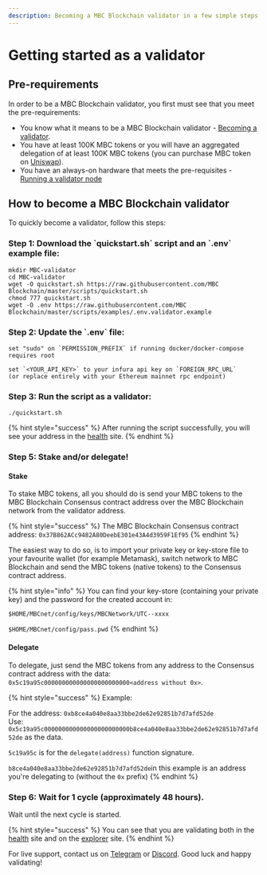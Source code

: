 ```yaml
---
description: Becoming a MBC Blockchain validator in a few simple steps
---
```


# Getting started as a validator

## Pre-requirements

In order to be a MBC Blockchain validator, you first must see that you meet the pre-requirements:

* You know what it means to be a MBC Blockchain validator - [Becoming a validator](how-to-become-a-validator.md#what-it-means-to-be-a-validator).
* You have at least 100K MBC tokens or you will have an aggregated delegation of at least 100K MBC tokens \(you can purchase MBC token on [Uniswap](https://uniswap.exchange/swap/0x970b9bb2c0444f5e81e9d0efb84c8ccdcdcaf84d)\).
* You have an always-on hardware that meets the pre-requisites - [Running a validator node](run-your-own-validator.md#pre-requisites)

## How to become a MBC Blockchain validator

To quickly become a validator, follow this steps:

### Step 1: Download the \`quickstart.sh\` script and an \`.env\` example file:

```text
mkdir MBC-validator
cd MBC-validator
wget -O quickstart.sh https://raw.githubusercontent.com/MBC Blockchain/master/scripts/quickstart.sh
chmod 777 quickstart.sh
wget -O .env https://raw.githubusercontent.com/MBC Blockchain/master/scripts/examples/.env.validator.example
```

### Step 2: Update the \`.env\` file:

```text
set "sudo" on `PERMISSION_PREFIX` if running docker/docker-compose requires root

set `<YOUR_API_KEY>` to your infura api key on `FOREIGN_RPC_URL`
(or replace entirely with your Ethereum mainnet rpc endpoint)
```

### Step 3: Run the script as a validator:

```text
./quickstart.sh
```

{% hint style="success" %}
After running the script successfully, you will see your address in the [health](https://status.MBCscan.com/) site.
{% endhint %}

### Step 5: Stake and/or delegate!

#### Stake

To stake MBC tokens, all you should do is send your MBC tokens to the MBC Blockchain Consensus contract address over the MBC Blockchain network from the validator address.

{% hint style="success" %}
The MBC Blockchain Consensus contract address: `0x37B862ACc9482A80DeebE301e43A4d3959F1Ef95`
{% endhint %}

The easiest way to do so, is to import your private key or key-store file to your favourite wallet \(for example Metamask\), switch network to MBC Blockchain and send the MBC tokens \(native tokens\) to the Consensus contract address.

{% hint style="info" %}
You can find your key-store \(containing your private key\) and the password for the created account in:

`$HOME/MBCnet/config/keys/MBCNetwork/UTC--xxxx`

`$HOME/MBCnet/config/pass.pwd`
{% endhint %}

#### Delegate

To delegate, just send the MBC tokens from any address to the Consensus contract address with the data: `0x5c19a95c000000000000000000000000<address without 0x>`.

{% hint style="success" %}
Example:

For the address: `0xb8ce4a040e8aa33bbe2de62e92851b7d7afd52de`  
Use: `0x5c19a95c000000000000000000000000b8ce4a040e8aa33bbe2de62e92851b7d7afd52de` as the data.

`5c19a95c` is for the `delegate(address)` function signature.

`b8ce4a040e8aa33bbe2de62e92851b7d7afd52de`in this example is an address you're delegating to \(without the `0x` prefix\)
{% endhint %}

### Step 6: Wait for 1 cycle \(approximately 48 hours\).

Wait until the next cycle is started.

{% hint style="success" %}
You can see that you are validating both in the [health](https://status.MBCscan.com/) site and on the [explorer](https://MBCscan.com) site.
{% endhint %}

For live support, contact us on [Telegram](https://t.me/) or [Discord](https://discord.gg/). Good luck and happy validating!

